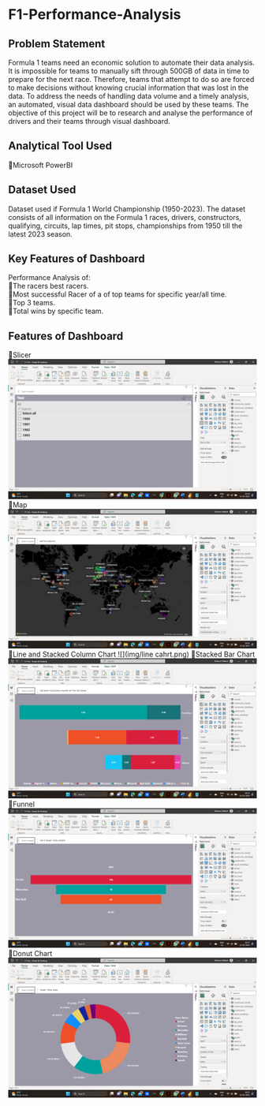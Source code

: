 # F1-Performance-Analysis

## Problem Statement
Formula 1 teams need an economic solution to 
automate their data analysis. It is impossible for teams to manually sift through 500GB of data in 
time to prepare for the next race. Therefore, teams that attempt to do so are forced to make 
decisions without knowing crucial information that was lost in the data. To address the needs of 
handling data volume and a timely analysis, an automated, visual data dashboard should be used 
by these teams. The objective of this project will be to research and analyse the performance 
of drivers and their teams through visual dashboard.

## Analytical Tool Used
📌Microsoft PowerBI

## Dataset Used
Dataset used if Formula 1 World Championship (1950-2023). The dataset consists of all information 
on the Formula 1 races, drivers, constructors, qualifying, circuits, lap times, pit stops, championships 
from 1950 till the latest 2023 season.

## Key Features of Dashboard
Performance Analysis of:<br>
📌The racers best racers. <br>
📌Most successful Racer of a of top teams for specific year/all time. <br>
📌Top 3 teams. <br>
📌Total wins by specific team. <br>

## Features of Dashboard
📍Slicer
![](img/slicer.png)
📍Map
![](img/map.png)
📍Line and Stacked Column Chart
![](img/line cahrt.png)
📍Stacked Bar Chart
![](img/stacekd.png)
📍Funnel
![](img/funnel.png)
📍Donut Chart
![](img/donut.png)
